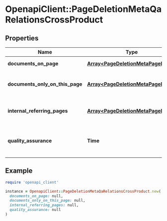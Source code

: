# OpenapiClient::PageDeletionMetaQaRelationsCrossProduct

## Properties

| Name | Type | Description | Notes |
| ---- | ---- | ----------- | ----- |
| **documents_on_page** | [**Array&lt;PageDeletionMetaPageMeta&gt;**](PageDeletionMetaPageMeta.md) | Documents on page. | [optional] |
| **documents_only_on_this_page** | [**Array&lt;PageDeletionMetaPageMeta&gt;**](PageDeletionMetaPageMeta.md) | Documents that only appear on this page. | [optional] |
| **internal_referring_pages** | [**Array&lt;PageDeletionMetaPageMeta&gt;**](PageDeletionMetaPageMeta.md) | Internal referring pages for page. | [optional] |
| **quality_assurance** | **Time** | Summary related to Quality Assurance for page. | [optional] |

## Example

```ruby
require 'openapi_client'

instance = OpenapiClient::PageDeletionMetaQaRelationsCrossProduct.new(
  documents_on_page: null,
  documents_only_on_this_page: null,
  internal_referring_pages: null,
  quality_assurance: null
)
```

